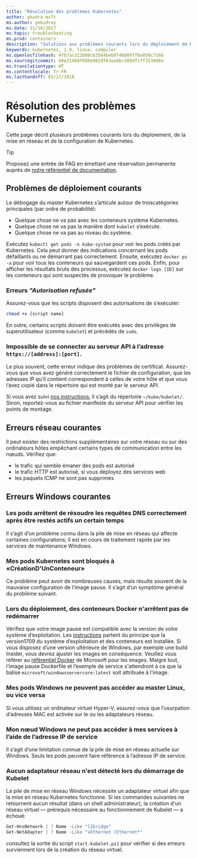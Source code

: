 ```yaml
---
title: "Résolution des problèmes Kubernetes"
author: gkudra-msft
ms.author: gekudray
ms.date: 11/16/2017
ms.topic: troubleshooting
ms.prod: containers
description: "Solutions aux problèmes courants lors du déploiement de Kubernetes et de la jonction de nœuds Windows."
keywords: kubernetes, 1.9, linux, compiler
ms.openlocfilehash: 4fb7ac312b08c63564beb0f40889ff6a050c7166
ms.sourcegitcommit: b0e21468f880a902df63ea6bc589dfcff1530d6e
ms.translationtype: HT
ms.contentlocale: fr-FR
ms.lasthandoff: 01/17/2018
---
```

# <a name="troubleshooting-kubernetes"></a>Résolution des problèmes Kubernetes #
Cette page décrit plusieurs problèmes courants lors du déploiement, de la mise en réseau et de la configuration de Kubernetes.

> [!tip]
> Proposez une entrée de FAQ en émettant une réservation permanente auprès de [notre référentiel de documentation](https://github.com/MicrosoftDocs/Virtualization-Documentation/).


## <a name="common-deployment-errors"></a>Problèmes de déploiement courants ##
Le débogage du master Kubernetes s’articule autour de troiscatégories principales (par ordre de probabilité):

  - Quelque chose ne va pas avec les conteneurs système Kubernetes.
  - Quelque chose ne va pas la manière dont `kubelet` s’exécute.
  - Quelque chose ne va pas au niveau du système.


Exécutez `kubectl get pods -n kube-system` pour voir les pods créés par Kubernetes. Cela peut donner des indications concernant les pods défaillants ou ne démarrant pas correctement. Ensuite, exécutez `docker ps -a` pour voir tous les conteneurs qui sauvegardent ces pods. Enfin, pour afficher les résultats bruts des processus, exécutez `docker logs [ID]` sur les conteneurs qui sont suspectés de provoquer le problème.


### <a name="permission-denied-errors"></a>Erreurs _"Autorisation refusée"_ ###
Assurez-vous que les scripts disposent des autorisations de s’exécuter:

```bash
chmod +x [script name]
```

En outre, certains scripts doivent être exécutés avec des privilèges de superutilisateur (comme `kubelet`) et précédés de `sudo`.


### <a name="cannot-connect-to-the-api-server-at-httpsaddressport"></a>Impossible de se connecter au serveur API à l’adresse `https://[address]:[port]`. ###
Le plus souvent, cette erreur indique des problèmes de certificat. Assurez-vous que vous avez généré correctement le fichier de configuration, que les adresses IP qu’il contient correspondent à celles de votre hôte et que vous l’avez copié dans le répertoire qui est monté par le serveur API.

Si vous avez suivi [nos instructions](./creating-a-linux-master), il s’agit du répertoire `~/kube/kubelet/`. Sinon, reportez-vous au fichier manifeste du serveur API pour vérifier les points de montage.


## <a name="common-networking-errors"></a>Erreurs réseau courantes ##
Il peut exister des restrictions supplémentaires sur votre réseau ou sur des ordinateurs hôtes empêchant certains types de communication entre les nœuds. Vérifiez que:

  - le trafic qui semble émaner des pods est autorisé
  - le trafic HTTP est autorisé, si vous déployez des services web
  - les paquets ICMP ne sont pas supprimés


<!-- ### My Linux node cannot ping my Windows pods ### -->

## <a name="common-windows-errors"></a>Erreurs Windows courantes ##

### <a name="pods-stop-resolving-dns-queries-successfully-after-some-time-alive"></a>Les pods arrêtent de résoudre les requêtes DNS correctement après être restés actifs un certain temps ###
Il s’agit d’un problème connu dans la pile de mise en réseau qui affecte certaines configurations; il est en cours de traitement rapide par les services de maintenance Windows.


### <a name="my-kubernetes-pods-are-stuck-at-containercreating"></a>Mes pods Kubernetes sont bloqués à «CréationD'UnConteneur» ###
Ce problème peut avoir de nombreuses causes, mais résulte souvent de la mauvaise configuration de l’image pause. Il s’agit d’un symptôme général du problème suivant.


### <a name="when-deploying-docker-containers-keep-restarting"></a>Lors du déploiement, des conteneurs Docker n'arrêtent pas de redémarrer ###
Vérifiez que votre image pause est compatible avec la version de votre système d’exploitation. Les [instructions](./getting-started-kubernetes-windows.md) partent du principe que la version1709 du système d’exploitation et des conteneurs est installée. Si vous disposez d’une version ultérieure de Windows, par exemple une build Insider, vous devrez ajuster les images en conséquence. Veuillez vous référer au [référentiel Docker](https://hub.docker.com/u/microsoft/) de Microsoft pour les images. Malgré tout, l’image pause Dockerfile et l’exemple de service s'attendront à ce que la balise `microsoft/windowsservercore:latest` soit attribuée à l’image.


### <a name="my-windows-pods-cannot-access-the-linux-master-or-vice-versa"></a>Mes pods Windows ne peuvent pas accéder au master Linux, ou vice versa ###
Si vous utilisez un ordinateur virtuel Hyper-V, assurez-vous que l’usurpation d’adresses MAC est activée sur le ou les adaptateurs réseau.


### <a name="my-windows-node-cannot-access-my-services-using-the-service-ip"></a>Mon nœud Windows ne peut pas accéder à mes services à l’aide de l’adresse IP de service ###
Il s’agit d’une limitation connue de la pile de mise en réseau actuelle sur Windows. Seuls les pods peuvent faire référence à l’adresse IP de service.


### <a name="no-network-adapter-is-found-when-starting-kubelet"></a>Aucun adaptateur réseau n'est détecté lors du démarrage de Kubelet ###
La pile de mise en réseau Windows nécessite un adaptateur virtuel afin que la mise en réseau Kubernetes fonctionne. Si les commandes suivantes ne retournent aucun résultat (dans un shell administrateur), la création d'un réseau virtuel &mdash; prérequis nécessaire au fonctionnement de Kubelet &mdash; a échoué:

```powershell
Get-HnsNetwork | ? Name -Like "l2bridge"
Get-NetAdapter | ? Name -Like "vEthernet (Ethernet*"
```

consultez la sortie du script `start-kubelet.ps1` pour vérifier si des erreurs surviennent lors de la création du réseau virtuel.


